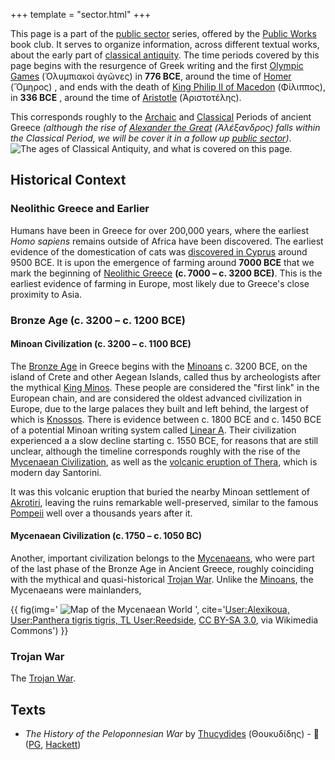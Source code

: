 +++
template = "sector.html"
+++

This page is a part of the [public sector](/#public-sectors) series, offered by the [Public Works](/) book club.
It serves to organize information, across different textual works, about the early part of [classical antiquity](https://en.wikipedia.org/wiki/Classical_antiquity).
The time periods covered by this page begins with the resurgence of Greek writing and the first [Olympic Games](https://en.wikipedia.org/wiki/Ancient_Olympic_Games) (Ὀλυμπιακοὶ ἀγῶνες)
in __776 BCE__, around the time of [Homer](https://en.wikipedia.org/wiki/Homer) (Ὅμηρος)
, and ends with the death of [King Philip II of Macedon](https://en.wikipedia.org/wiki/Philip_II_of_Macedon) (Φίλιππος),
in __336 BCE__ , around the time of [Aristotle](https://en.wikipedia.org/wiki/Aristotle) (Ἀριστοτέλης).

This corresponds roughly to the
[Archaic](https://en.wikipedia.org/wiki/Archaic_Greece)
and
[Classical](https://en.wikipedia.org/wiki/Classical_Greece)
Periods of ancient Greece _(although the rise of [Alexander the Great](https://en.wikipedia.org/wiki/Alexander_the_Great) (Ἀλέξανδρος) falls within the Classical Period, we will be cover it in a follow up [public sector](/#public-sectors))_.
![The ages of Classical Antiquity, and what is covered on this page.](/illo/classical-antiquity-diagram_attic.webp "The ages of Classical Antiquity, and what is covered on this page.")


## Historical Context

### Neolithic Greece and Earlier

Humans have been in Greece for over 200,000 years, where the earliest *Homo sapiens* remains outside of Africa have been discovered. The earliest evidence of the domestication of cats was [discovered in Cyprus](https://en.wikipedia.org/wiki/Domestication_of_the_cat#Archaeological_evidence) around 9500 BCE. It is upon the emergence of farming around __7000 BCE__ that we mark the beginning of [Neolithic Greece](https://en.wikipedia.org/wiki/Neolithic_Greece) __(c. 7000 – c. 3200 BCE)__. This is the earliest evidence of farming in Europe, most likely due to Greece's close proximity to Asia.

### Bronze Age (c. 3200 – c. 1200 BCE)

#### Minoan Civilization (c. 3200 – c. 1100 BCE)

The [Bronze Age](https://en.wikipedia.org/wiki/Bronze_Age) in Greece begins with the [Minoans](https://en.wikipedia.org/wiki/Minoan_civilization) c. 3200 BCE, on the island of Crete and other Aegean Islands, called thus by archeologists after the mythical [King Minos](https://en.wikipedia.org/wiki/Minos). These people are considered the "first link" in the European chain, and are considered the oldest advanced civilization in Europe, due to the large palaces they built and left behind, the largest of which is [Knossos](https://en.wikipedia.org/wiki/Knossos). There is evidence between c. 1800 BCE and c. 1450 BCE of a potential Minoan writing system called [Linear A](https://en.wikipedia.org/wiki/Linear_A). Their civilization experienced a a slow decline starting c. 1550 BCE, for reasons that are still unclear, although the timeline corresponds roughly with the rise of the [Mycenaean Civilization](#minoan-civilization-c-3200-c-1100-bce), as well as the [volcanic eruption of Thera](https://en.wikipedia.org/wiki/Minoan_eruption), which is modern day Santorini.

It was this volcanic eruption that buried the nearby Minoan settlement of [Akrotiri](https://en.wikipedia.org/wiki/Akrotiri_(prehistoric_city)), leaving the ruins remarkable well-preserved, similar to the famous [Pompeii](https://en.wikipedia.org/wiki/Pompeii) well over a thousands years after it.

#### Mycenaean Civilization (c. 1750 – c. 1050 BC)

Another, important civilization belongs to the [Mycenaeans](https://en.wikipedia.org/wiki/Mycenaean_Greece), who were part of the last phase of the Bronze Age in Ancient Greece, roughly coinciding with the mythical and quasi-historical [Trojan War](#trojan-war). Unlike the [Minoans](#minoan-civilization-c-3200-c-1100-bce), the Mycenaeans were mainlanders,

{{ fig(img='
  ![Map of the Mycenaean World](/img/maps/Mycenaean_World_en.webp "The Mycenaean World c. 1400 - c. 1100 BCE")
  ', cite='<a href="https://commons.wikimedia.org/wiki/File:Mycenaean_World_en.png">User:Alexikoua, User:Panthera tigris tigris, TL User:Reedside</a>, <a href="https://creativecommons.org/licenses/by-sa/3.0">CC BY-SA 3.0</a>, via Wikimedia Commons') }}

### Trojan War

The [Trojan War](https://en.wikipedia.org/wiki/Trojan_War).

## Texts

* _The History of the Peloponnesian War_ by [Thucydides](https://en.wikipedia.org/wiki/Thucydides) (Θουκυδίδης) - 🔗 ([PG](https://www.gutenberg.org/ebooks/7142), [Hackett](https://hackettpublishing.com/the-peloponnesian-war))